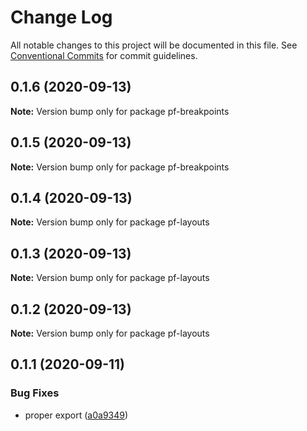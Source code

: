 # Change Log

All notable changes to this project will be documented in this file.
See [Conventional Commits](https://conventionalcommits.org) for commit guidelines.

## 0.1.6 (2020-09-13)

**Note:** Version bump only for package pf-breakpoints





## 0.1.5 (2020-09-13)

**Note:** Version bump only for package pf-breakpoints





## 0.1.4 (2020-09-13)

**Note:** Version bump only for package pf-layouts





## 0.1.3 (2020-09-13)

**Note:** Version bump only for package pf-layouts





## 0.1.2 (2020-09-13)

**Note:** Version bump only for package pf-layouts





## 0.1.1 (2020-09-11)


### Bug Fixes

* proper export ([a0a9349](https://github.com/wurde/prefab-ui/commit/a0a9349910b686ff0a3d60849d96e12594f367c2))
